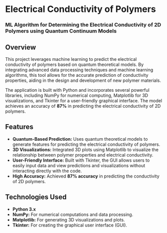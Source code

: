 # Electrical Conductivity of Polymers
### ML Algorithm for Determining the Electrical Conductivity of 2D Polymers using Quantum Continuum Models

## Overview

This project leverages machine learning to predict the electrical conductivity of polymers based on quantum theoretical models. By integrating advanced data processing techniques and machine learning algorithms, this tool allows for the accurate prediction of conductivity properties, aiding in the design and development of new polymer materials.

The application is built with Python and incorporates several powerful libraries, including NumPy for numerical computing, Matplotlib for 3D visualizations, and Tkinter for a user-friendly graphical interface. The model achieves an accuracy of **87%** in predicting the electrical conductivity of 2D polymers.

## Features

- **Quantum-Based Prediction:** Uses quantum theoretical models to generate features for predicting the electrical conductivity of polymers.
- **3D Visualizations:** Integrated 3D plots using Matplotlib to visualize the relationship between polymer properties and electrical conductivity.
- **User-Friendly Interface:** Built with Tkinter, the GUI allows users to easily input data and view predictions and visualizations without interacting directly with the code.
- **High Accuracy:** Achieved **87% accuracy** in predicting the conductivity of 2D polymers.

## Technologies Used

- **Python 3.x**
- **NumPy:** For numerical computations and data processing.
- **Matplotlib:** For generating 3D visualizations and plots.
- **Tkinter:** For creating the graphical user interface (GUI).
